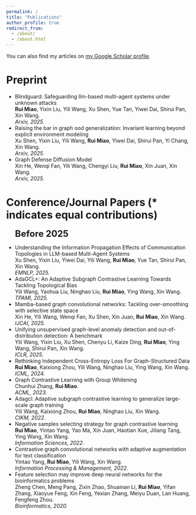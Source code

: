 ```yaml
---
permalink: /
title: "Publications"
author_profile: true
redirect_from: 
  - /about/
  - /about.html
---
```


You can also find my articles on [my Google Scholar profile](https://scholar.google.com/citations?user=ifU7QsIAAAAJ&hl=zh-CN).
<!-- You can also find my articles on [my Google Scholar profile](https://scholar.google.com/citations?user=ifU7QsIAAAAJ&hl=zh-CN). -->

Preprint
======
<ul>

<li>Blindguard: Safeguarding llm-based multi-agent systems under unknown attacks<br />
<b>Rui Miao</b>, Yixin Liu, Yili Wang, Xu Shen, Yue Tan, Yiwei Dai, Shirui Pan, Xin Wang.<br />
<i>Arxiv, 2025.</i><br /></li>

<li>Raising the bar in graph ood generalization: Invariant learning beyond explicit environment modeling<br />
Xu Shen, Yixin Liu, Yili Wang, <b>Rui Miao</b>, Yiwei Dai, Shirui Pan, Yi Chang, Xin Wang.<br />
<i>Arxiv, 2025.</i><br /></li>

<li>Graph Defense Diffusion Model<br />
Xin He, Wenqi Fan, Yili Wang, Chengyi Liu, <b>Rui Miao</b>, Xin Juan, Xin Wang.<br />
<i>Arxiv, 2025.</i><br /></li>

</ul>

Conference/Journal Papers (* indicates equal contributions)
======
<ul>

<font size="5"><b>Before 2025</b></font><br />
<li>Understanding the Information Propagation Effects of Communication Topologies in LLM-based Multi-Agent Systems<br />
Xu Shen, Yixin Liu, Yiwei Dai, Yili Wang, <b>Rui Miao</b>, Yue Tan, Shirui Pan, Xin Wang.<br />
<i>EMNLP, 2025.</i><br /></li>

<li>AdaGCL+: An Adaptive Subgraph Contrastive Learning Towards Tackling Topological Bias<br />
Yili Wang, Yaohua Liu, Ninghao Liu, <b>Rui Miao</b>, Ying Wang, Xin Wang.<br />
<i>TPAMI, 2025.</i><br /></li>

<li>Mamba-based graph convolutional networks: Tackling over-smoothing with selective state space<br />
Xin He, Yili Wang, Wenqi Fan, Xu Shen, Xin Juan, <b>Rui Miao</b>, Xin Wang.<br />
<i>IJCAI, 2025.</i><br /></li>

<li>Unifying unsupervised graph-level anomaly detection and out-of-distribution detection: A benchmark<br />
Yili Wang, Yixin Liu, Xu Shen, Chenyu Li, Kaize Ding, <b>Rui Miao</b>, Ying Wang, Shirui Pan, Xin Wang.<br />
<i>ICLR, 2025.</i><br /></li>

<li>Rethinking Independent Cross-Entropy Loss For Graph-Structured Data<br />
<b>Rui Miao</b>, Kaixiong Zhou, Yili Wang, Ninghao Liu, Ying Wang, Xin Wang.<br />
<i>ICML, 2024.</i><br /></li>

<li>Graph Contrastive Learning with Group Whitening<br />
Chunhui Zhang, <b>Rui Miao</b>.<br />
<i>ACML, 2023.</i><br /></li>

<li>Adagcl: Adaptive subgraph contrastive learning to generalize large-scale graph training<br />
Yili Wang, Kaixiong Zhou, <b>Rui Miao</b>, Ninghao Liu, Xin Wang.<br />
<i>CIKM, 2022.</i><br /></li>

<li>Negative samples selecting strategy for graph contrastive learning<br />
<b>Rui Miao</b>, Yintao Yang, Yao Ma, Xin Juan, Haotian Xue, Jiliang Tang, Ying Wang, Xin Wang.<br />
<i>Information Sciences, 2022.</i><br /></li>

<li>Contrastive graph convolutional networks with adaptive augmentation for text classification<br />
Yintao Yang, <b>Rui Miao</b>, Yili Wang, Xin Wang.<br />
<i>Information Processing & Management, 2022.</i><br /></li>

<li>Feature selection may improve deep neural networks for the bioinformatics problems<br />
Zheng Chen, Meng Pang, Zixin Zhao, Shuainan Li, <b>Rui Miao</b>, Yifan Zhang, Xiaoyue Feng, Xin Feng, Yexian Zhang, Meiyu Duan, Lan Huang, Fengfeng Zhou.<br />
<i>Bioinformatics, 2020.</i><br /></li>

</ul>



